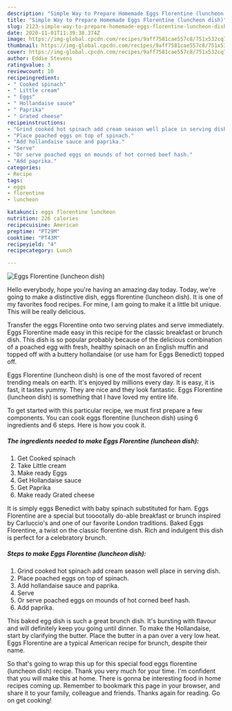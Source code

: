 ```yaml
---
description: "Simple Way to Prepare Homemade Eggs Florentine (luncheon dish)"
title: "Simple Way to Prepare Homemade Eggs Florentine (luncheon dish)"
slug: 2123-simple-way-to-prepare-homemade-eggs-florentine-luncheon-dish
date: 2020-11-01T11:39:38.374Z
image: https://img-global.cpcdn.com/recipes/9aff7581cae557c8/751x532cq70/eggs-florentine-luncheon-dish-recipe-main-photo.jpg
thumbnail: https://img-global.cpcdn.com/recipes/9aff7581cae557c8/751x532cq70/eggs-florentine-luncheon-dish-recipe-main-photo.jpg
cover: https://img-global.cpcdn.com/recipes/9aff7581cae557c8/751x532cq70/eggs-florentine-luncheon-dish-recipe-main-photo.jpg
author: Eddie Stevens
ratingvalue: 3
reviewcount: 10
recipeingredient:
- " Cooked spinach"
- " Little cream"
- " Eggs"
- " Hollandaise sauce"
- " Paprika"
- " Grated cheese"
recipeinstructions:
- "Grind cooked hot spinach add cream season well place in serving dish."
- "Place poached eggs on top of spinach."
- "Add hollandaise sauce and paprika."
- "Serve"
- "Or serve poached eggs on mounds of hot corned beef hash."
- "Add paprika."
categories:
- Recipe
tags:
- eggs
- florentine
- luncheon

katakunci: eggs florentine luncheon 
nutrition: 226 calories
recipecuisine: American
preptime: "PT29M"
cooktime: "PT43M"
recipeyield: "4"
recipecategory: Lunch

---
```



![Eggs Florentine (luncheon dish)](https://img-global.cpcdn.com/recipes/9aff7581cae557c8/751x532cq70/eggs-florentine-luncheon-dish-recipe-main-photo.jpg)

Hello everybody, hope you're having an amazing day today. Today, we're going to make a distinctive dish, eggs florentine (luncheon dish). It is one of my favorites food recipes. For mine, I am going to make it a little bit unique. This will be really delicious.

Transfer the eggs Florentine onto two serving plates and serve immediately. Eggs Florentine made easy in this recipe for the classic breakfast or brunch dish. This dish is so popular probably because of the delicious combination of a poached egg with fresh, healthy spinach on an English muffin and topped off with a buttery hollandaise (or use ham for Eggs Benedict) topped off.

Eggs Florentine (luncheon dish) is one of the most favored of recent trending meals on earth. It's enjoyed by millions every day. It is easy, it is fast, it tastes yummy. They are nice and they look fantastic. Eggs Florentine (luncheon dish) is something that I have loved my entire life.


To get started with this particular recipe, we must first prepare a few components. You can cook eggs florentine (luncheon dish) using 6 ingredients and 6 steps. Here is how you cook it.

<!--inarticleads1-->

##### The ingredients needed to make Eggs Florentine (luncheon dish):

1. Get  Cooked spinach
1. Take  Little cream
1. Make ready  Eggs
1. Get  Hollandaise sauce
1. Get  Paprika
1. Make ready  Grated cheese


It is simply eggs Benedict with baby spinach substituted for ham. Eggs Florentine are a special but tooootally do-able breakfast or brunch inspired by Carluccio&#39;s and one of our favorite London traditions. Baked Eggs Florentine, a twist on the classic florentine dish. Rich and indulgent this dish is perfect for a celebratory brunch. 

<!--inarticleads2-->

##### Steps to make Eggs Florentine (luncheon dish):

1. Grind cooked hot spinach add cream season well place in serving dish.
1. Place poached eggs on top of spinach.
1. Add hollandaise sauce and paprika.
1. Serve
1. Or serve poached eggs on mounds of hot corned beef hash.
1. Add paprika.


This baked egg dish is such a great brunch dish. It&#39;s bursting with flavour and will definitely keep you going until dinner. To make the Hollandaise, start by clarifying the butter. Place the butter in a pan over a very low heat. Eggs Florentine are a typical American recipe for brunch, despite their name. 

So that's going to wrap this up for this special food eggs florentine (luncheon dish) recipe. Thank you very much for your time. I'm confident that you will make this at home. There is gonna be interesting food in home recipes coming up. Remember to bookmark this page in your browser, and share it to your family, colleague and friends. Thanks again for reading. Go on get cooking!

